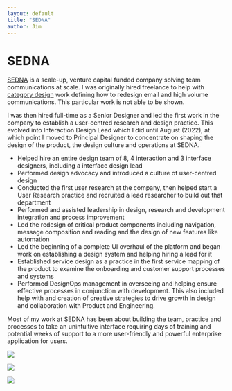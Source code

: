 ```yaml
---
layout: default
title: "SEDNA"
author: Jim
---
```


# SEDNA

[SEDNA](https://www.sedna.com) is a scale-up, venture capital funded company solving team communications at scale. I was originally hired freelance to help with [category design](https://en.wikipedia.org/wiki/Category_design) work defining how to redesign email and high volume communications. This particular work is not able to be shown.

I was then hired full-time as a Senior Designer and led the first work in the company to establish a user-centred research and design practice. This evolved into Interaction Design Lead which I did until August (2022), at which point I moved to Principal Designer to concentrate on shaping the design of the product, the design culture and operations at SEDNA.

* Helped hire an entire design team of 8, 4 interaction and 3 interface designers, including a interface design lead
* Performed design advocacy and introduced a culture of user-centred design
* Conducted the first user research at the company, then helped start a User Research practice and recruited a lead researcher to build out that department
* Performed and assisted leadership in design, research and development integration and process improvement
* Led the redesign of critical product components including navigation, message composition and reading and the design of new features like automation
* Led the beginning of a complete UI overhaul of the platform and began work on establishing a design system and helping hiring a lead for it
* Established service design as a practice in the first service mapping of the product to examine the onboarding and customer support processes and systems
* Performed DesignOps management in overseeing and helping ensure effective processes in conjunction with development. This also included help with and creation of creative strategies to drive growth in design and collaboration with Product and Engineering.

Most of my work at SEDNA has been about building the team, practice and processes to take an unintuitive interface requiring days of training and potential weeks of support to a more user-friendly and powerful enterprise application for users.

![]({{site.url}}assets/images/sedna-4.png)

![]({{site.url}}assets/images/sedna-5.png)

![]({{site.url}}assets/images/sedna-6.jpg)

